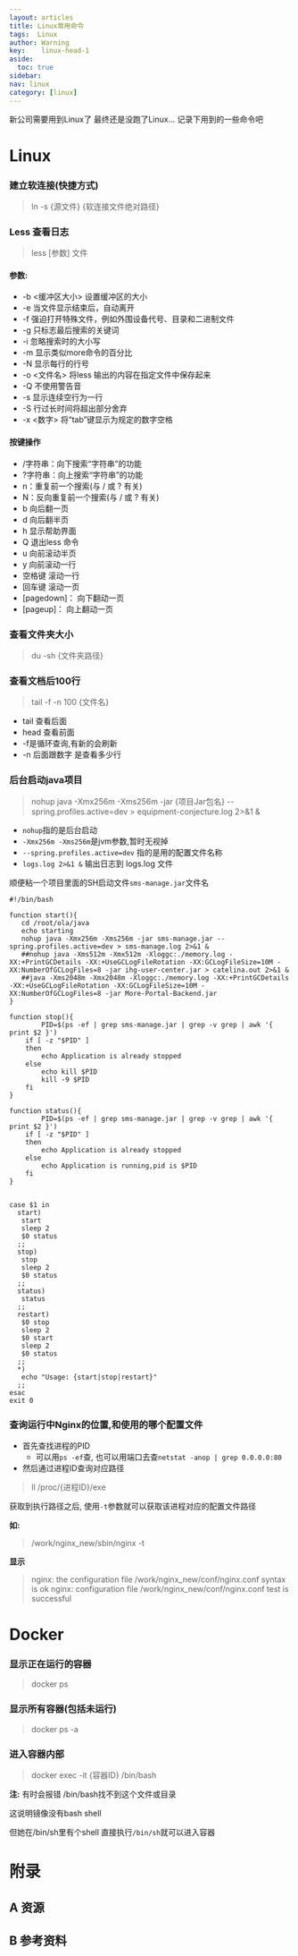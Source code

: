 ```yaml
---
layout: articles
title: Linux常用命令
tags:  Linux
author: Warning
key:    linux-head-1
aside:
  toc: true
sidebar:
nav: linux
category: [linux]
---
```


新公司需要用到Linux了
最终还是没跑了Linux...
记录下用到的一些命令吧

<!--more-->


# Linux

### 建立软连接(快捷方式)

> ln -s {源文件} {软连接文件绝对路径}

### Less 查看日志

> less [参数]  文件

#### 参数:

- -b <缓冲区大小> 设置缓冲区的大小
- -e 当文件显示结束后，自动离开
- -f 强迫打开特殊文件，例如外围设备代号、目录和二进制文件
- -g 只标志最后搜索的关键词
- -i 忽略搜索时的大小写
- -m 显示类似more命令的百分比
- -N 显示每行的行号
- -o <文件名> 将less 输出的内容在指定文件中保存起来
- -Q 不使用警告音
- -s 显示连续空行为一行
- -S 行过长时间将超出部分舍弃
- -x <数字> 将“tab”键显示为规定的数字空格

#### 按键操作

- /字符串：向下搜索“字符串”的功能
- ?字符串：向上搜索“字符串”的功能
- n：重复前一个搜索(与 / 或 ? 有关)
- N：反向重复前一个搜索(与 / 或 ? 有关)
- b 向后翻一页
- d 向后翻半页
- h 显示帮助界面
- Q 退出less 命令
- u 向前滚动半页
- y 向前滚动一行
- 空格键 滚动一行
- 回车键 滚动一页
- [pagedown]： 向下翻动一页
- [pageup]： 向上翻动一页


### 查看文件夹大小

> du -sh {文件夹路径}

### 查看文档后100行

> tail -f -n 100 {文件名}

- tail 查看后面
- head 查看前面
- -f是循环查询,有新的会刷新
- -n 后面跟数字 是查看多少行

### 后台启动java项目

> nohup java -Xmx256m -Xms256m -jar {项目Jar包名} --spring.profiles.active=dev > equipment-conjecture.log 2>&1 &

- `nohup`指的是后台启动
- `-Xmx256m -Xms256m`是jvm参数,暂时无视掉
- `--spring.profiles.active=dev` 指的是用的配置文件名称
- `logs.log 2>&1 &`  输出日志到 logs.log 文件

顺便粘一个项目里面的SH启动文件`sms-manage.jar`文件名

```shell
#!/bin/bash

function start(){
   cd /root/ola/java
   echo starting
   nohup java -Xmx256m -Xms256m -jar sms-manage.jar --spring.profiles.active=dev > sms-manage.log 2>&1 &
   ##nohup java -Xms512m -Xmx512m -Xloggc:./memory.log -XX:+PrintGCDetails -XX:+UseGCLogFileRotation -XX:GCLogFileSize=10M -XX:NumberOfGCLogFiles=8 -jar ihg-user-center.jar > catelina.out 2>&1 &
   ##java -Xms2048m -Xmx2048m -Xloggc:./memory.log -XX:+PrintGCDetails -XX:+UseGCLogFileRotation -XX:GCLogFileSize=10M -XX:NumberOfGCLogFiles=8 -jar More-Portal-Backend.jar
}

function stop(){
        PID=$(ps -ef | grep sms-manage.jar | grep -v grep | awk '{ print $2 }')
	if [ -z "$PID" ]
	then
		echo Application is already stopped
	else
		echo kill $PID
		kill -9 $PID
	fi
}

function status(){
        PID=$(ps -ef | grep sms-manage.jar | grep -v grep | awk '{ print $2 }')
	if [ -z "$PID" ]
	then
		echo Application is already stopped
	else
		echo Application is running,pid is $PID
	fi
}


case $1 in
  start)
   start
   sleep 2
   $0 status
  ;;
  stop)
   stop
   sleep 2
   $0 status
  ;;
  status)
   status
  ;;
  restart)
   $0 stop
   sleep 2
   $0 start
   sleep 2
   $0 status
  ;;
  *)
   echo "Usage: {start|stop|restart}"
  ;;
esac
exit 0

```

### 查询运行中Nginx的位置,和使用的哪个配置文件

- 首先查找进程的PID
  - 可以用`ps -ef`查, 也可以用端口去查`netstat -anop | grep 0.0.0.0:80`
- 然后通过进程ID查询对应路径

> ll  /proc/{进程ID}/exe


获取到执行路径之后, 使用`-t`参数就可以获取该进程对应的配置文件路径

**如:**

> /work/nginx_new/sbin/nginx -t

**显示**

> nginx: the configuration file /work/nginx_new/conf/nginx.conf syntax is ok
> nginx: configuration file /work/nginx_new/conf/nginx.conf test is successful





# Docker

### 显示正在运行的容器

> docker ps

### 显示所有容器(包括未运行)

> docker ps -a

### 进入容器内部

> docker exec -it {容器ID} /bin/bash

**注:**
有时会报错 /bin/bash找不到这个文件或目录

这说明镜像没有bash shell

但她在/bin/sh里有个shell 直接执行`/bin/sh`就可以进入容器




# 附录
## A 资源
## B 参考资料

